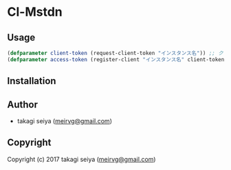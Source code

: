 # Cl-Mstdn

## Usage
```lisp
(defparameter client-token (request-client-token "インスタンス名")) ;; クライアントごとに一回でオーケー
(defparameter access-token (register-client "インスタンス名" client-token "たぶん登録したメアド" "パスワード")) ;; このトークンは以後インスタンスサーバへのアクセスで使う、保存しておく(保存するメソッドはない)
```

## Installation

## Author

* takagi seiya (meirvg@gmail.com)

## Copyright

Copyright (c) 2017 takagi seiya (meirvg@gmail.com)
